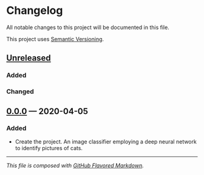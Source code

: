 # Changelog
All notable changes to this project will be documented in this file.

This project uses [Semantic Versioning][sv].

## [Unreleased][new]

### Added

### Changed

## [0.0.0][0.0.0] — 2020-04-05

### Added
- Create the project. An image classifier employing a deep neural network to
  identify pictures of cats.

---
_This file is composed with [GitHub Flavored Markdown][gfm]._

[gfm]: https://github.github.com/gfm/
[sv]: https://semver.org

[new]: https://github.com/petejh/catclass/compare/HEAD..v0.0.0
[0.0.0]: https://github.com/petejh/catclass/releases/tag/v0.0.0
